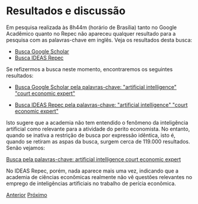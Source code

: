 # Resultados e discussão

Em pesquisa realizada às 8h44m (horário de Brasília) tanto no Google Acadêmico quanto no Repec não apareceu qualquer resultado para a pesquisa com as palavras-chave em inglês.  Veja os resultados desta busca:

- [Busca Google Scholar](artificial_intelligence_court_economic_expert-GoogleAcademico.pdf)
- [Busca IDEAS Repec](IDEAS_RePEc-search.pdf)

Se refizermos a busca neste momento, encontraremos os seguintes resultados:

- <a href="https://scholar.google.com.br/scholar?q=%22artificial+intelligence%22+%22court+economic+expert%22&hl=pt-BR&as_sdt=0,5&as_vis=1" target="_blank"> Busca Google Scholar pela palavras-chave: "artificial intelligence" "court economic expert"</a>

- <a href="https://ideas.repec.org/cgi-bin/htsearch2" target="_blank">Busca IDEAS Repec pela palavras-chave: "artificial intelligence" "court economic expert" </a>



Isto sugere que a academia não tem entendido o fenômeno da inteligência artificial como relevante para a atividade do perito economista. No entanto, quando se inativa a restrição de busca por expressão idêntica, isto é, quando se retiram as aspas da busca, surgem cerca de 119.000 resultados.  Senão vejamos:

<a href="https://scholar.google.com.br/scholar?q=artificial+intelligence+court+economic+expert&hl=pt-BR&as_sdt=0&as_vis=1&oi=scholart" target="_blank">Busca pela palavras-chave: artificial intelligence court economic expert</a>



No IDEAS Repec, porém, nada aparece mais uma vez, indicando que a academia de ciências econômicas realmente não vê questões relevantes no emprego de inteligências artificiais no trabalho de perícia econômica.

<a href="https://ideas.repec.org/cgi-bin/htsearch2" target="_blank"></a>


[Anterior](material_metodos.md)    [Próximo](conclusao.md)
